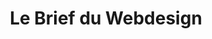 ---
layout: note_index
title: Le Brief du Webdesign
permalink: /notes/
intro: Collection organisée d'articles, de conseils et de ressources liés au design d'interfaces pour les webdesigners et les developpeurs.
bgimgheader: true
text-twtr: En train d'explorez le Brief du Webdesign – Collection organisée d'articles, de conseils et de ressources —@MagDuWebdesign
---